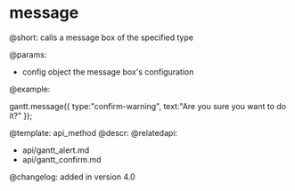 message
=============


@short:
	calls a message box of the specified type

@params:

- config		object			the message box's configuration


@example:

gantt.message({ 
    type:"confirm-warning", 
    text:"Are you sure you want to do it?"
});

@template:	api_method
@descr:
@relatedapi:
- api/gantt_alert.md
- api/gantt_confirm.md

@changelog:
added in version 4.0